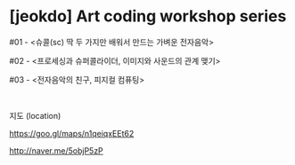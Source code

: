 # [jeokdo] Art coding workshop series

#01 - <슈콜(sc) 딱 두 가지만 배워서 만드는 가벼운 전자음악>

#02 - <프로세싱과 슈퍼콜라이더, 이미지와 사운드의 관계 맺기>

#03 - <전자음악의 친구, 피지컬 컴퓨팅>



<br>

지도 (location)

https://goo.gl/maps/n1qeiqxEEt62

http://naver.me/5objP5zP

